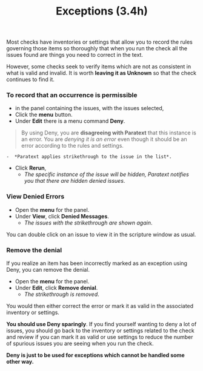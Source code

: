 ﻿---
title: Exceptions (3.4h)
---
Most checks have inventories or settings that allow you to record the rules governing those items so thoroughly that when you run the check all the issues found are things you need to correct in the text.

However, some checks seek to verify items which are not as consistent in what is valid and invalid. It is worth **leaving it as Unknown** so that the check continues to find it.

### To record that an occurrence is permissible

-   in the panel containing the issues, with the issues selected,
-   Click the **menu** button.
-   Under **Edit** there is a menu command **Deny**.

  > By using Deny, you are **disagreeing with Paratext** that this instance is an error. You are *denying it is an error* even though it should be an error according to the rules and settings.
  
    -  *Paratext applies strikethrough to the issue in the list*.

-   Click **Rerun**,  
    -  *The specific instance of the issue will be hidden, Paratext notifies you that there are hidden denied issues*.

### View Denied Errors

-   Open the **menu** for the panel.
-   Under **View**, click **Denied Messages**.  
    -  *The issues with the strikethrough are shown again*.

You can double click on an issue to view it in the scripture window as usual.

### Remove the denial

If you realize an item has been incorrectly marked as an exception using Deny, you can remove the denial.

-   Open the **menu** for the panel.
-   Under **Edit**, click **Remove denial**.  
    -  *The strikethrough is removed*.

You would then either correct the error or mark it as valid in the associated inventory or settings.

**You should use Deny sparingly**. If you find yourself wanting to deny a lot of issues, you should go back to the inventory or settings related to the check and review if you can mark it as valid or use settings to reduce the number of spurious issues you are seeing when you run the check.

**Deny is just to be used for exceptions which cannot be handled some other way.**

